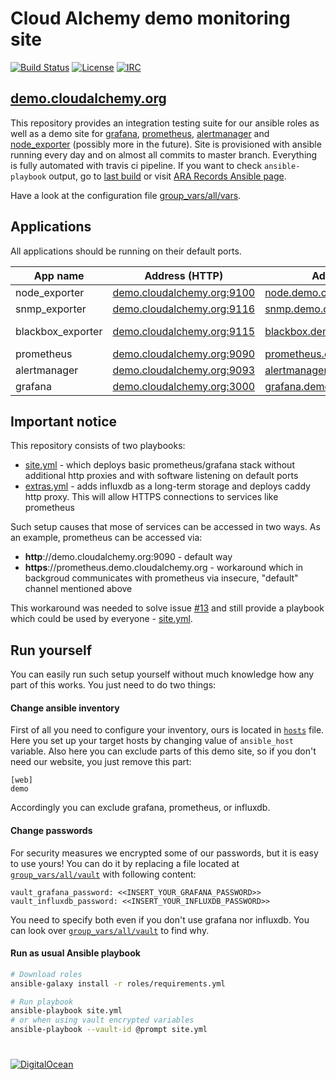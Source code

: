 # Cloud Alchemy demo monitoring site

[![Build Status](https://travis-ci.org/cloudalchemy/demo-site.svg?branch=master)](https://travis-ci.org/cloudalchemy/demo-site)
[![License](https://img.shields.io/badge/license-MIT%20License-brightgreen.svg)](https://opensource.org/licenses/MIT)
[![IRC](https://img.shields.io/badge/irc.freenode.net-%23cloudalchemy-yellow.svg)](https://kiwiirc.com/nextclient/#ircs://irc.freenode.net/#cloudalchemy)

## [demo.cloudalchemy.org](https://demo.cloudalchemy.org)

This repository provides an integration testing suite for our ansible roles as well as a demo site for [grafana](https://github.com/grafana/grafana), [prometheus](https://github.com/prometheus/prometheus), [alertmanager](https://github.com/prometheus/alertmanager) and [node_exporter](https://github.com/prometheus/node_exporter) (possibly more in the future).
Site is provisioned with ansible running every day and on almost all commits to master branch. Everything is fully automated with travis ci pipeline. If you want to check `ansible-playbook` output, go to [last build](https://travis-ci.org/cloudalchemy/demo-site) or visit [ARA Records Ansible page](https://demo.cloudalchemy.org/ara).

Have a look at the configuration file [group_vars/all/vars](group_vars/all/vars).

## Applications

All applications should be running on their default ports.

| App name          | Address (HTTP)                                       | Address (HTTPS)                                           | Status                       |  Uptime                     |
|-------------------|------------------------------------------------------|-----------------------------------------------------------|-----------------------------|-----------------------------|
| node_exporter     | [demo.cloudalchemy.org:9100][node_exporter_http]     | [node.demo.cloudalchemy.org][node_exporter_https]         | ![node_exporter_status]     | ![node_exporter_uptime]     |
| snmp_exporter     | [demo.cloudalchemy.org:9116][snmp_exporter_http]     | [snmp.demo.cloudalchemy.org][snmp_exporter_https]         | ![snmp_exporter_status]     | ![snmp_exporter_uptime]     |
| blackbox_exporter | [demo.cloudalchemy.org:9115][blackbox_exporter_http] | [blackbox.demo.cloudalchemy.org][blackbox_exporter_https] | ![blackbox_exporter_status] | ![blackbox_exporter_uptime] |
| prometheus        | [demo.cloudalchemy.org:9090][prometheus_http]        | [prometheus.demo.cloudalchemy.org][prometheus_https]      | ![prometheus_status]        | ![prometheus_uptime]        |
| alertmanager      | [demo.cloudalchemy.org:9093][alertmanager_http]      | [alertmanager.demo.cloudalchemy.org][alertmanager_https]  | ![alertmanager_status]      | ![alertmanager_uptime]      |
| grafana           | [demo.cloudalchemy.org:3000][grafana_http]           | [grafana.demo.cloudalchemy.org][grafana_https]            | ![grafana_status]           | ![grafana_uptime]           |

## Important notice

This repository consists of two playbooks:
  - [site.yml](site.yml) - which deploys basic prometheus/grafana stack without additional http proxies and with software listening on default ports
  - [extras.yml](extras.yml) - adds influxdb as a long-term storage and deploys caddy http proxy. This will allow HTTPS connections to services like prometheus

Such setup causes that mose of services can be accessed in two ways. As an example, prometheus can be accessed via:
  - **http**://demo.cloudalchemy.org:9090 - default way
  - **https**://prometheus.demo.cloudalchemy.org - workaround which in backgroud communicates with prometheus via insecure, "default" channel mentioned above

This workaround was needed to solve issue [#13](https://github.com/cloudalchemy/demo-site/issues/13) and still provide a playbook which could be used by everyone - [site.yml](site.yml).

## Run yourself

You can easily run such setup yourself without much knowledge how any part of this works. You just need to do two things:

#### Change ansible inventory

First of all you need to configure your inventory, ours is located in [`hosts`](hosts) file. Here you set up your target hosts by changing value of `ansible_host` variable. Also here you can exclude parts of this demo site, so if you don't need our website, you just remove this part:

```
[web]
demo
```

Accordingly you can exclude grafana, prometheus, or influxdb.

#### Change passwords

For security measures we encrypted some of our passwords, but it is easy to use yours! You can do it by replacing a file located at [`group_vars/all/vault`](group_vars/all/vault_old) with following content:

```
vault_grafana_password: <<INSERT_YOUR_GRAFANA_PASSWORD>>
vault_influxdb_password: <<INSERT_YOUR_INFLUXDB_PASSWORD>>
```

You need to specify both even if you don't use grafana nor influxdb. You can look over [`group_vars/all/vault`](group_vars/all/vars) to find why.

#### Run as usual Ansible playbook

```bash
# Download roles
ansible-galaxy install -r roles/requirements.yml

# Run playbook
ansible-playbook site.yml
# or when using vault encrypted variables
ansible-playbook --vault-id @prompt site.yml
```

# 

[![DigitalOcean](https://snapshooter.io/powered_by_digital_ocean.png)](https://digitalocean.com)



[node_exporter_http]: http://demo.cloudalchemy.org:9100
[node_exporter_https]: https://node.demo.cloudalchemy.org
[node_exporter_status]: https://img.shields.io/uptimerobot/status/m779739001-48f8ed6c3aa6f23da1ec11e2.svg
[node_exporter_uptime]: https://img.shields.io/uptimerobot/ratio/7/m779739001-48f8ed6c3aa6f23da1ec11e2.svg

[snmp_exporter_http]: http://demo.cloudalchemy.org:9116
[snmp_exporter_https]: https://snmp.demo.cloudalchemy.org
[snmp_exporter_status]: https://img.shields.io/uptimerobot/status/m779739006-f784bd36e07d328bfacb6d17.svg
[snmp_exporter_uptime]: https://img.shields.io/uptimerobot/ratio/7/m779739006-f784bd36e07d328bfacb6d17.svg

[blackbox_exporter_http]: http://demo.cloudalchemy.org:9115
[blackbox_exporter_https]: https://blackbox.demo.cloudalchemy.org
[blackbox_exporter_status]: https://img.shields.io/uptimerobot/status/m779739004-8447f4012a129e08df4db247.svg
[blackbox_exporter_uptime]: https://img.shields.io/uptimerobot/ratio/7/m779739004-8447f4012a129e08df4db247.svg

[prometheus_http]: http://demo.cloudalchemy.org:9090
[prometheus_https]: https://prometheus.demo.cloudalchemy.org
[prometheus_status]: https://img.shields.io/uptimerobot/status/m779739002-6049a4d9177bdf92d7dce7d9.svg
[prometheus_uptime]: https://img.shields.io/uptimerobot/ratio/7/m779739002-6049a4d9177bdf92d7dce7d9.svg

[alertmanager_http]: http://demo.cloudalchemy.org:9093
[alertmanager_https]: https://alertmanager.demo.cloudalchemy.org
[alertmanager_status]: https://img.shields.io/uptimerobot/status/m779739005-687f76da143b768d378502f8.svg
[alertmanager_uptime]: https://img.shields.io/uptimerobot/ratio/7/m779739005-687f76da143b768d378502f8.svg

[grafana_http]: http://demo.cloudalchemy.org:3000
[grafana_https]: https://grafana.demo.cloudalchemy.org
[grafana_status]: https://img.shields.io/uptimerobot/status/m779739003-21ce43d565a95d31564b438d.svg
[grafana_uptime]: https://img.shields.io/uptimerobot/ratio/7/m779739003-21ce43d565a95d31564b438d.svg

